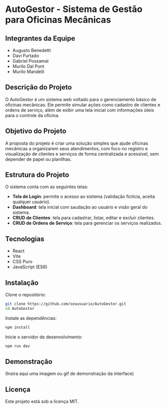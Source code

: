 # AutoGestor - Sistema de Gestão para Oficinas Mecânicas

## Integrantes da Equipe

- Augusto Benedetti  
- Davi Furtado  
- Gabriel Possamai  
- Murilo Dal Pont  
- Murilo Mandelli  

## Descrição do Projeto

O AutoGestor é um sistema web voltado para o gerenciamento básico de oficinas mecânicas. Ele permite simular ações como cadastro de clientes e ordens de serviço, além de exibir uma tela inicial com informações úteis para o controle da oficina.

## Objetivo do Projeto

A proposta do projeto é criar uma solução simples que ajude oficinas mecânicas a organizarem seus atendimentos, com foco no registro e visualização de clientes e serviços de forma centralizada e acessível, sem depender de papel ou planilhas.

## Estrutura do Projeto

O sistema conta com as seguintes telas:

- **Tela de Login**: permite o acesso ao sistema (validação fictícia, aceita qualquer usuário).
- **Dashboard**: tela inicial com saudação ao usuário e visão geral do sistema.
- **CRUD de Clientes**: tela para cadastrar, listar, editar e excluir clientes.
- **CRUD de Ordens de Serviço**: tela para gerenciar os serviços realizados.

## Tecnologias

- React
- Vite
- CSS Puro
- JavaScript (ES6)

## Instalação

Clone o repositório:

```bash
git clone https://github.com/seuusuario/AutoGestor.git
cd AutoGestor
```

Instale as dependências:

```bash
npm install
```

Inicie o servidor de desenvolvimento:

```bash
npm run dev
```

## Demonstração

(Insira aqui uma imagem ou gif de demonstração da interface)

## Licença

Este projeto está sob a licença MIT.
